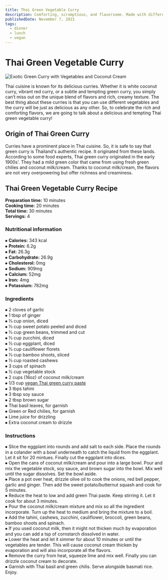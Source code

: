```yaml
---
title: Thai Green Vegetable Curry
description: Comforting, scrumptious, and flavorsome. Made with different vegetables, green Thai curry paste and creamy coconut cream. This curry is a feast for your eyes!
publishedDate: November 7, 2021
tags:
  - dinner
  - lunch
  - vegan
---
```


# Thai Green Vegetable Curry

![Exotic Green Curry with Vegetables and Coconut Cream](/greencurry.jpg "image")

Thai cuisine is known for its delicious curries. Whether it is white coconut curry, vibrant red curry, or a subtle and tempting green curry, you simply can’t miss out on the unique blend of flavors and rich, creamy texture. The best thing about these curries is that you can use different vegetables and the curry will be just as delicious as any other. So, to celebrate the rich and comforting flavors, we are going to talk about a delicious and tempting Thai green vegetable curry!

## Origin of Thai Green Curry

Curries have a prominent place in Thai cuisine. So, it is safe to say that green curry is Thailand's authentic recipe. It originated from these lands. According to some food experts, Thai green curry originated in the early 1900s'. They had a mild green color that came from using fresh green chilies and coconut milk/cream. Thanks to coconut milk/cream, the flavors are not very overpowering but offer richness and creaminess.

## Thai Green Vegetable Curry Recipe

**Preparation time:** 10 minutes  
**Cooking time:** 20 minutes  
**Total time:** 30 minutes  
**Servings:** 4

### Nutritional information

⦁ **Calories:** 343 kcal  
⦁ **Protein:** 6.2g  
⦁ **Fat:** 26.3g  
⦁ **Carbohydrate:** 26.9g  
⦁ **Cholesterol:** 0mg  
⦁ **Sodium:** 909mg  
⦁ **Calcium:** 52mg  
⦁ **Iron:** 4mg  
⦁ **Potassium:** 782mg

### Ingredients

⦁ 2 cloves of garlic  
⦁ 1 tbsp of ginger  
⦁ ⅓ cup onion, diced  
⦁ ⅓ cup sweet potato peeled and diced  
⦁ ⅓ cup green beans, trimmed and cut  
⦁ ⅓ cup zucchini, diced  
⦁ ⅓ cup eggplant, diced  
⦁ ⅓ cup cauliflower florets  
⦁ ⅓ cup bamboo shoots, sliced  
⦁ ⅓ cup roasted cashews  
⦁ 3 cups of spinach  
⦁ ½ cup vegetable stock  
⦁ 2 cups (16oz) of coconut milk/cream  
⦁ 1/3 cup [vegan Thai green curry paste](https://en.wikipedia.org/wiki/Green_curry "Bright curry paste has no shrimp.")  
⦁ 3 tbps tahini  
⦁ 3 tbsp soy sauce  
⦁ 2 tbsp brown sugar  
⦁ Thai basil leaves, for garnish  
⦁ Green or Red chilies, for garnish  
⦁ Lime juice for drizzling  
⦁ Extra coconut cream to drizzle

### Instructions

⦁ Slice the eggplant into rounds and add salt to each side. Place the rounds in a colander with a bowl underneath to catch the liquid from the eggplant. Let it sit for 20 mintues. Finally cut the eggplant into dices.  
⦁ Open the cans of coconut milk/cream and pour into a large bowl. Pour and mix the vegetable stock, soy sauce, and brown sugar into the bowl. Mix well until the sugar dissolves. Set the bowl aside.  
⦁ Place a pot over heat, drizzle olive oil to cook the onions, red bell pepper, garlic and ginger. Then add the sweet potato/butternut squash and cook for 5 minutes.  
⦁ Reduce the heat to low and add green Thai paste. Keep stirring it. Let it cook for about 3 minutes.  
⦁ Pour the coconut milk/cream mixture and mix so all the ingredient incorporate. Turn up the heat to medium and bring the mixture to a boil.  
⦁ Add the tahini, cashews, zucchini, cauliflower, broccoli, green beans, bamboo shoots and spinach.  
⦁ If you used coconut milk, then it might not thicken much by evaporation and you can add a tsp of cornstarch dissolved in water.  
⦁ Lower the heat and let it simmer for about 10 minutes or until the vegetables are tender. This will cause coconut cream thicken by evaporation and will also incorporate all the flavors.  
⦁ Remove the curry from heat, squeeze lime and mix well. Finally you can drizzle coconut cream to decorate.  
⦁ Garnish with Thai basil and green chilis. Serve alongside basmati rice. Enjoy.
